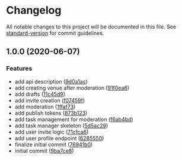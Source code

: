 # Changelog

All notable changes to this project will be documented in this file. See [standard-version](https://github.com/conventional-changelog/standard-version) for commit guidelines.

## 1.0.0 (2020-06-07)

### Features

- add api description ([9d0a1ac](https://github.com/trip-a-trip/core-collaboration/commit/9d0a1ac632c83475274c199918c224495747bdfc))
- add creating venue after moderation ([91f0ea6](https://github.com/trip-a-trip/core-collaboration/commit/91f0ea6a47f20e822622bdb483a6edfdb1ec2151))
- add drafts ([11c45d9](https://github.com/trip-a-trip/core-collaboration/commit/11c45d930faaf22e6b5f3893bce02ac03c1a02ac))
- add invite creation ([f07459f](https://github.com/trip-a-trip/core-collaboration/commit/f07459f96bc7d48033d7aa0cef7e95242679aeb7))
- add moderation ([1ffaf73](https://github.com/trip-a-trip/core-collaboration/commit/1ffaf73f7257cd7e95ff7556ab87d7a72de5d69d))
- add publish tokens ([873b123](https://github.com/trip-a-trip/core-collaboration/commit/873b1236a0501f76598154cb91aa02593b7c984a))
- add task management for moderation ([f6ab4bd](https://github.com/trip-a-trip/core-collaboration/commit/f6ab4bdf9b922a3d7736bb30378d53ff07de210d))
- add task manager skeleton ([5d5ac29](https://github.com/trip-a-trip/core-collaboration/commit/5d5ac299a73175ba2f90b3f7f2821c70c477449b))
- add user invite logic ([71cfca6](https://github.com/trip-a-trip/core-collaboration/commit/71cfca60e88cb3c349877a248fb02014f06acb27))
- add user profile endpoint ([6285550](https://github.com/trip-a-trip/core-collaboration/commit/6285550c3a4906cd323561667af6620acb78a2a9))
- finalize initial commit ([76941b0](https://github.com/trip-a-trip/core-collaboration/commit/76941b0954e968e026719aa3af6942baa04a84f6))
- initial commit ([9ba7ce8](https://github.com/trip-a-trip/core-collaboration/commit/9ba7ce8acb6fbe8b909ff495f4b732a7681e1534))
